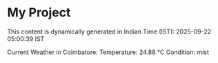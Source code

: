 # My Project

This content is dynamically generated in Indian Time (IST): 2025-09-22 05:00:39 IST


Current Weather in Coimbatore:
Temperature: 24.88 °C
Condition: mist
